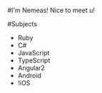 #I'm Nemeas! Nice to meet u!

#Subjects
* Ruby
* C#
* JavaScript
* TypeScript
* Angular2
* Android
* !iOS
